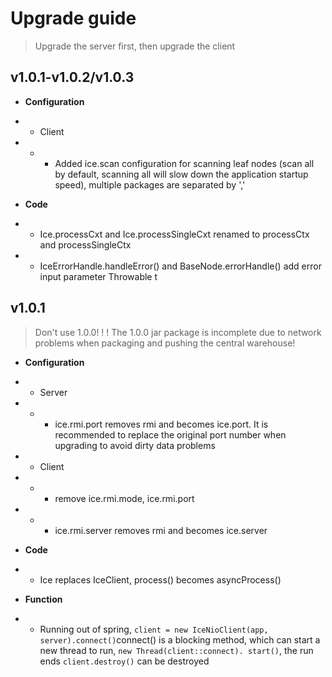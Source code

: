 # Upgrade guide
> Upgrade the server first, then upgrade the client

## v1.0.1-v1.0.2/v1.0.3

* **Configuration**
* * Client
* * * Added ice.scan configuration for scanning leaf nodes (scan all by default, scanning all will slow down the application startup speed), multiple packages are separated by ','

* **Code**
* * Ice.processCxt and Ice.processSingleCxt renamed to processCtx and processSingleCtx
* * IceErrorHandle.handleError() and BaseNode.errorHandle() add error input parameter Throwable t

## v1.0.1
> Don't use 1.0.0! ! ! The 1.0.0 jar package is incomplete due to network problems when packaging and pushing the central warehouse!

* **Configuration**
* * Server 
* * * ice.rmi.port removes rmi and becomes ice.port. It is recommended to replace the original port number when upgrading to avoid dirty data problems
* * Client
* * * remove ice.rmi.mode, ice.rmi.port
* * * ice.rmi.server removes rmi and becomes ice.server

* **Code**
* * Ice replaces IceClient, process() becomes asyncProcess()

* **Function**
* * Running out of spring, ```client = new IceNioClient(app, server).connect()```connect() is a blocking method, which can start a new thread to run, ```new Thread(client::connect). start()```, the run ends ```client.destroy()``` can be destroyed